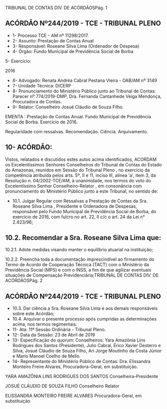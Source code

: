 TRIBUNAL DE CONTAS DIV. DE ACÓRDÃOSPág. 1

## ACÓRDÃO Nº244/2019 - TCE - TRIBUNAL PLENO

- 1- Processo TCE - AM nº 11298/2017.
- 2- Assunto: Prestação de Contas Anual
- 3- Responsável: Roseane Silva Lima (Ordenador de Despesa)
- 4- Órgão: Fundo Municipal de Previdência Social de Borba

5- Exercício:

2016

- 6- Advogado: Renata Andréa Cabral Pestana Vieira - OAB/AM nº 3149
- 7- Unidade Técnica: DICERP
- 8- Pronunciamento  do  Ministério  Público  junto  ao  Tribunal  de  Contas: Parecer  nº 774/2019-DMP, Dra. Fernanda Cantanhede Veiga Mendonça, Procuradora de Contas.
- 9- Relator: Conselheiro Josué Cláudio de Souza Filho.

EMENTA : Prestação de Contas Anual. Fundo Municipal de Previdência Social de Borba. Exercício de 2016.

Regularidade com ressalvas. Recomendação. Ciência. Arquivamento.

## 10-  ACÓRDÃO:

Vistos, relatados e discutidos estes autos acima identificados, ACORDAM os Excelentíssimos Senhores Conselheiros do Tribunal de Contas do Estado do Amazonas, reunidos em Sessão do Tribunal Pleno , no exercício da competência atribuída pelos arts. 5º, II e 11, inciso III, alínea 'a', item 3, da Resolução n. 04/2002-TCE/AM, à unanimidade, nos termos do voto do Excelentíssimo Senhor Conselheiro-Relator , em consonância com pronunciamento do Ministério Público junto a este Tribunal, no sentido de:

- 10.1. Julgar  Regular  com  Ressalvas a  Prestação  de  Contas  da Sra. Roseane Silva Lima , Presidente e Ordenadora de Despesas, responsável pelo Fundo Municipal de Previdência Social de Borba, do exercício  de  2016,  com  fulcro  no  art.  22,  II  c/c  o  art.  24  da  Lei  n° 2.423/96;

## 10.2. Recomendar a Sra. Roseane Silva Lima que:

10.2.1. Adote  medidas  visando  manter  o  equilíbrio  atuarial  na instituição;

10.2.2. Preencha toda a documentação imprescindível ao firmamento do Termo de Acordo de Cooperação Técnica (TACT)  com  o  Ministério  da  Previdência  Social  (MPS)  e com o INSS, a fim de que agilizar eventuais situações de Compensação Previdenciária;TRIBUNAL DE CONTAS DIV. DE ACÓRDÃOSPág. 2

## ACÓRDÃO Nº244/2019 - TCE - TRIBUNAL PLENO

- 10.3. Dar ciência a Sra. Roseane Silva Lima e aos demais responsáveis sobre este Acórdão;
- 10.4. Arquivar o  presente  processo  após  cumpridas  as  determinações acima, nos termos regimentais.
- 11-  Ata: 11ª Sessão Ordinária - Tribunal Pleno.
- 12-  Data da Sessão: 23 de Abril de 2019
- 13-  Especificação do quorum: Conselheiros: Yara Amazônia Lins Rodrigues dos Santos (Presidente), Julio Cabral, Érico Xavier Desterro e Silva, Josué Cláudio de Souza Filho, Ari Jorge Moutinho da Costa Júnior e Mario Manoel Coelho de Mello.
- 14-  Representante do Ministério Público de Contas: Dra. Elissandra Monteiro Freire Alvares, Procuradora-Geral, em substituição.

YARA AMAZÔNIA LINS RODRIGUES DOS SANTOS Conselheira-Presidente

JOSUÉ CLÁUDIO DE SOUZA FILHO Conselheiro Relator

ELISSANDRA MONTEIRO FREIRE ALVARES Procuradora-Geral, em substituição